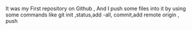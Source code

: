 It was my First repository on Github ,
And I push some files into it by using some commands like
git init ,status,add -all, commit,add remote origin , push
